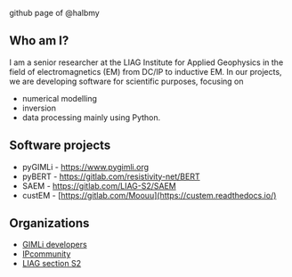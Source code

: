 github page of @halbmy

## Who am I?
I am a senior researcher at the LIAG Institute for Applied Geophysics in the field of electromagnetics (EM) from DC/IP to inductive EM.
In our projects, we are developing software for scientific purposes, focusing on
* numerical modelling
* inversion
* data processing
mainly using Python.

## Software projects
* pyGIMLi - https://www.pygimli.org
* pyBERT - https://gitlab.com/resistivity-net/BERT
* SAEM - https://gitlab.com/LIAG-S2/SAEM
* custEM - [https://gitlab.com/Moouu](https://custem.readthedocs.io/)

## Organizations
* [GIMLi developers](https://gitlab.com/gimli-org)
* [IPcommunity](https://IPcommunity.github.io)
* [LIAG section S2](https://gitlab.com/LIAG-S2)

